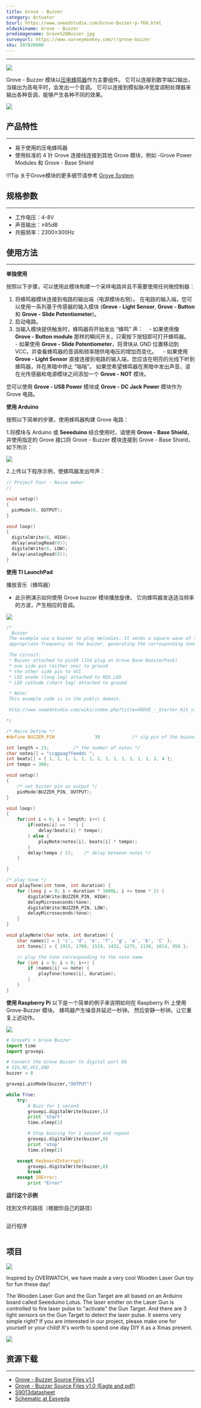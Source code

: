 ```yaml
---
title: Grove - Buzzer
category: Actuator
bzurl: https://www.seeedstudio.com/Grove-Buzzer-p-768.html
oldwikiname: Grove - Buzzer
prodimagename: Grove%20Buzzer.jpg
surveyurl: https://www.surveymonkey.com/r/grove-buzzer
sku: 107020000
---
```


---
![](https://github.com/SeeedDocument/Grove_Buzzer/raw/master/images/Grove%20Buzzer.jpg)

 Grove - Buzzer 模块以[压电蜂鸣器](https://en.wikipedia.org/wiki/Buzzer#Piezoelectric)作为主要组件。 它可以连接到数字端口输出，当输出为高电平时，会发出一个音调。 它可以连接到模拟脉冲宽度调制处理器来输出各种音调，能够产生各种不同的效果。

[![](https://github.com/SeeedDocument/wiki_chinese/raw/master/docs/images/click_to_buy.PNG)](https://item.taobao.com/item.htm?spm=a1z10.3-c.w4002-11172317909.10.24142783d0jBoe&id=520245748676)

## 产品特性
---

- 易于使用的压电蜂鸣器
- 使用标准的 4 针 Grove 连接线连接到其他 Grove 模块，例如 -Grove Power Modules 和 Grove - Base Shield

!!!Tip
    关于Grove模块的更多细节请参考 [Grove System](http://seeed.wiki/Grove_System/)

## 规格参数
---
- 工作电压：4-8V
- 声音输出：≥85dB
- 共振频率：2300±300Hz


## 使用方法
---
**单独使用**

按照以下步骤，可以使用此模块构建一个采样电路并且不需要使用任何微控制器：

1. 将蜂鸣器模块连接到电路的输出端（电源模块右侧）。 在电路的输入端，您可以使用一系列基于传感器的输入模块 (**Grove - Light Sensor**, **Grove - Button** 和 **Grove - Slide Potentiometer**)。
2. 启动电路。
3. 当输入模块提供触发时，蜂鸣器将开始发出 “蜂鸣” 声：
   - 如果使用像 **Grove - Button module** 那样的瞬间开关，只需按下按钮即可打开蜂鸣器。
   - 如果使用 **Grove - Slide Potentiometer**，将滑块从 GND 位置移动到 VCC，并查看蜂鸣器的音调和频率随供电电压的增加而变化。
   - 如果使用 **Grove - Light Sensor** 直接连接到电路的输入端，您应该在明亮的光线下听到蜂鸣器，并在黑暗中停止 “嗡嗡”。 如果您希望蜂鸣器在黑暗中发出声音，请在光传感器和电源模块之间添加一个 **Grove - NOT** 模块。

您可以使用 **Grove - USB Power**  模块或  **Grove - DC Jack Power** 模块作为 Grove 电路。

**使用 Arduino**

按照以下简单的步骤，使用蜂鸣器构建 Grove 电路：

1.将模块与 Arduino 或 **Seeeduino** 结合使用时，请使用 **Grove - Base Shield**，并使用指定的 Grove 接口将 Grove - Buzzer 模块连接到 Grove - Base Shield，如下所示：

![](https://github.com/SeeedDocument/Grove_Buzzer/raw/master/images/Conn-four.jpg)

2.上传以下程序示例，使蜂鸣器发出哔声：

```c
// Project Four - Noise maker
//

void setup()
{
  pinMode(6, OUTPUT);
}

void loop()
{
  digitalWrite(6, HIGH);
  delay(analogRead(0));
  digitalWrite(6, LOW);
  delay(analogRead(0));
}
```
**使用 TI LaunchPad**

播放音乐（蜂鸣器）

- 此示例演示如何使用 Grove buzzer 模块播放旋律。 它向蜂鸣器发送适当频率的方波，产生相应的音调。

![](https://github.com/SeeedDocument/Grove_Buzzer/raw/master/images/Buzzer.jpg)

```c
/*
  Buzzer
 The example use a buzzer to play melodies. It sends a square wave of the
 appropriate frequency to the buzzer, generating the corresponding tone.

 The circuit:
 * Buzzer attached to pin39 (J14 plug on Grove Base BoosterPack)
 * one side pin (either one) to ground
 * the other side pin to VCC
 * LED anode (long leg) attached to RED_LED
 * LED cathode (short leg) attached to ground

 * Note:
 This example code is in the public domain.

 http://www.seeedstudio.com/wiki/index.php?title=GROVE_-_Starter_Kit_v1.1b#Grove_-_Buzzer

*/

/* Macro Define */
#define BUZZER_PIN               39            /* sig pin of the buzzer */

int length = 15;         /* the number of notes */
char notes[] = "ccggaagffeeddc ";
int beats[] = { 1, 1, 1, 1, 1, 1, 2, 1, 1, 1, 1, 1, 1, 2, 4 };
int tempo = 300;

void setup()
{
    /* set buzzer pin as output */
    pinMode(BUZZER_PIN, OUTPUT);
}

void loop()
{
    for(int i = 0; i < length; i++) {
        if(notes[i] == ' ') {
            delay(beats[i] * tempo);
        } else {
            playNote(notes[i], beats[i] * tempo);
        }
        delay(tempo / 2);    /* delay between notes */
    }

}

/* play tone */
void playTone(int tone, int duration) {
    for (long i = 0; i < duration * 1000L; i += tone * 2) {
        digitalWrite(BUZZER_PIN, HIGH);
        delayMicroseconds(tone);
        digitalWrite(BUZZER_PIN, LOW);
        delayMicroseconds(tone);
    }
}

void playNote(char note, int duration) {
    char names[] = { 'c', 'd', 'e', 'f', 'g', 'a', 'b', 'C' };
    int tones[] = { 1915, 1700, 1519, 1432, 1275, 1136, 1014, 956 };

    // play the tone corresponding to the note name
    for (int i = 0; i < 8; i++) {
        if (names[i] == note) {
            playTone(tones[i], duration);
        }
    }
}
```
**使用 Raspberry Pi**
以下是一个简单的例子来说明如何在 Raspberry Pi 上使用 Grove-Buzzer 模块。 蜂鸣器产生噪音并延迟一秒钟。 然后安静一秒钟。让它重复上述动作。

![](https://github.com/SeeedDocument/Grove_Buzzer/raw/master/images/GrovePi%2B_Grove_buzzer.jpg)

```python
# GrovePi + Grove Buzzer
import time
import grovepi

# Connect the Grove Buzzer to digital port D8
# SIG,NC,VCC,GND
buzzer = 8

grovepi.pinMode(buzzer,"OUTPUT")

while True:
    try:
        # Buzz for 1 second
        grovepi.digitalWrite(buzzer,1)
        print 'start'
        time.sleep(1)

        # Stop buzzing for 1 second and repeat
        grovepi.digitalWrite(buzzer,0)
        print 'stop'
        time.sleep(1)

    except KeyboardInterrupt:
        grovepi.digitalWrite(buzzer,0)
        break
    except IOError:
        print "Error"
```
**运行这个示例**

找到文件的路径（根据你自己的路径）
```cd GrovePi/Software/Python/
```
运行程序
```sudo python grove_buzzer.py
```

## 项目

![](https://raw.githubusercontent.com/SeeedDocument/Seeeduino_Lotus/master/img/gun.jpg)

Inspired by OVERWATCH, we have made a very cool Wooden Laser Gun toy for fun these day!

The Wooden Laser Gun and the Gun Target are all based on an Arduino board called Seeeduino Lotus. The laser emitter on the Laser Gun is controlled to fire laser pulse to "activate" the Gun Target. And there are 3 light sensors on the Gun Target to detect the laser pulse. It seems very simple right? If you are interested in our project, please make one for yourself or your child! It's worth to spend one day DIY it as a Xmas present.    

[![](https://raw.githubusercontent.com/SeeedDocument/Seeed-WiKi/master/docs/images/make.png)](http://www.instructables.com/id/DIY-a-Wooden-Laser-Gun-As-a-Xmas-Present-for-Your-/)


## 资源下载
---
- [Grove - Buzzer Source Files v1.1](https://github.com/SeeedDocument/Grove_Buzzer/raw/master/resources/Grove-Buzzer_V1.1_eagle.zip)
- [Grove - Buzzer Source Files v1.0 (Eagle and pdf)](https://github.com/SeeedDocument/Grove_Buzzer/raw/master/resources/Grove_-_Buzzer_v1.0_Source_File.zip)
- [S9013datasheet](https://github.com/SeeedDocument/Grove_Buzzer/raw/master/resources/S9013.pdf)
- [Schematic at Easyeda](https://easyeda.com/Seeed/Grove_Buzzer_v1_2-c713baf3c1774da39ce0c995544ce5da)
